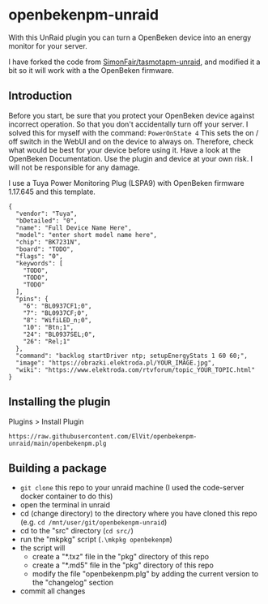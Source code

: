 # openbekenpm-unraid

With this UnRaid plugin you can turn a OpenBeken device into an energy monitor for your server.

I have forked the code from [SimonFair/tasmotapm-unraid](https://github.com/SimonFair/tasmotapm-unraid), and modified it a bit so it will work with a the OpenBeken firmware.

## Introduction

Before you start, be sure that you protect your OpenBeken device against incorrect operation. So that you don't accidentally turn off your server. I solved this for myself with the command: `PowerOnState 4` This sets the on / off switch in the WebUI and on the device to always on. Therefore, check what would be best for your device before using it. Have a look at the OpenBeken Documentation. Use the plugin and device at your own risk. I will not be responsible for any damage.

I use a Tuya Power Monitoring Plug (LSPA9) with OpenBeken firmware 1.17.645 and this template.  

```
{
  "vendor": "Tuya",
  "bDetailed": "0",
  "name": "Full Device Name Here",
  "model": "enter short model name here",
  "chip": "BK7231N",
  "board": "TODO",
  "flags": "0",
  "keywords": [
    "TODO",
    "TODO",
    "TODO"
  ],
  "pins": {
    "6": "BL0937CF1;0",
    "7": "BL0937CF;0",
    "8": "WifiLED_n;0",
    "10": "Btn;1",
    "24": "BL0937SEL;0",
    "26": "Rel;1"
  },
  "command": "backlog startDriver ntp; setupEnergyStats 1 60 60;",
  "image": "https://obrazki.elektroda.pl/YOUR_IMAGE.jpg",
  "wiki": "https://www.elektroda.com/rtvforum/topic_YOUR_TOPIC.html"
}
```

## Installing the plugin

Plugins > Install Plugin
```
https://raw.githubusercontent.com/ElVit/openbekenpm-unraid/main/openbekenpm.plg
```
## Building a package

- `git clone` this repo to your unraid machine (I used the code-server docker container to do this)
- open the terminal in unraid
- cd (change directory) to the directory where you have cloned this repo (e.g. `cd /mnt/user/git/openbekenpm-unraid`)
- cd to the "src" directory (`cd src/`)
- run the "mkpkg" script (`.\mkpkg openbekenpm`)
- the script will
    - create a "*.txz" file in the "pkg" directory of this repo
    - create a "*.md5" file in the "pkg" directory of this repo
    - modify the file "openbekenpm.plg" by adding the current version to the "changelog" section
- commit all changes